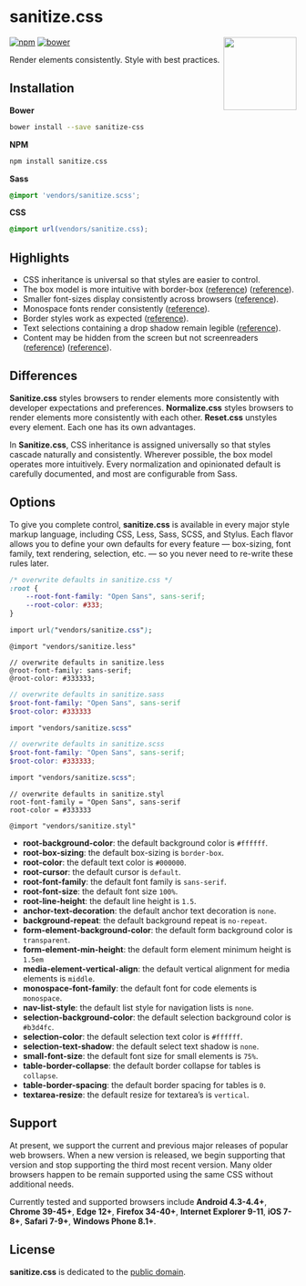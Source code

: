 # sanitize.css

<img align="right" width="128" height="128" src="http://10up.github.io/sanitize.css/logo.png" alt="">

[![npm][npm-image]][npm-url] [![bower][bower-image]][bower-url]

Render elements consistently. Style with best practices.

## Installation

**Bower**

```sh
bower install --save sanitize-css
```

**NPM**

```sh
npm install sanitize.css
```

**Sass**

```scss
@import 'vendors/sanitize.scss';
```

**CSS**

```css
@import url(vendors/sanitize.css);
```

## Highlights

- CSS inheritance is universal so that styles are easier to control.
- The box model is more intuitive with border-box ([reference](http://www.paulirish.com/2012/box-sizing-border-box-ftw/)) ([reference](https://css-tricks.com/inheriting-box-sizing-probably-slightly-better-best-practice/)).
- Smaller font-sizes display consistently across browsers ([reference](https://github.com/servo/servo/issues/3423#issuecomment-56321664)).
- Monospace fonts render consistently ([reference](http://code.stephenmorley.org/html-and-css/fixing-browsers-broken-monospace-font-handling/)).
- Border styles work as expected ([reference](https://developer.mozilla.org/en-US/docs/Web/CSS/border-style#Values)).
- Text selections containing a drop shadow remain legible ([reference](https://twitter.com/miketaylr/status/12228805301)).
- Content may be hidden from the screen but not screenreaders ([reference](http://www.paciellogroup.com/blog/2012/05/html5-accessibility-chops-hidden-and-aria-hidden/)) ([reference](https://www.drupal.org/node/897638)).

## Differences

**Sanitize.css** styles browsers to render elements more consistently with developer expectations and preferences. **Normalize.css** styles browsers to render elements more consistently with each other. **Reset.css** unstyles every element. Each one has its own advantages.

In **Sanitize.css**, CSS inheritance is assigned universally so that styles cascade naturally and consistently. Wherever possible, the box model operates more intuitively. Every normalization and opinionated default is carefully documented, and most are configurable from Sass.

## Options

To give you complete control, **sanitize.css** is available in every major style markup language, including CSS, Less, Sass, SCSS, and Stylus. Each flavor allows you to define your own defaults for every feature — box-sizing, font family, text rendering, selection, etc. — so you never need to re-write these rules later.

```css
/* overwrite defaults in sanitize.css */
:root {
	--root-font-family: "Open Sans", sans-serif;
	--root-color: #333;
}

import url("vendors/sanitize.css");
```

```less
@import "vendors/sanitize.less"

// overwrite defaults in sanitize.less
@root-font-family: sans-serif;
@root-color: #333333;
```

```sass
// overwrite defaults in sanitize.sass
$root-font-family: "Open Sans", sans-serif
$root-color: #333333

import "vendors/sanitize.scss"
```

```scss
// overwrite defaults in sanitize.scss
$root-font-family: "Open Sans", sans-serif;
$root-color: #333333;

import "vendors/sanitize.scss";
```

```stylus
// overwrite defaults in sanitize.styl
root-font-family = "Open Sans", sans-serif
root-color = #333333

@import "vendors/sanitize.styl"
```

- **root-background-color**: the default background color is `#ffffff`.
- **root-box-sizing**: the default box-sizing is `border-box`.
- **root-color**: the default text color is `#000000`.
- **root-cursor**: the default cursor is `default`.
- **root-font-family**: the default font family is `sans-serif`.
- **root-font-size**: the default font size `100%`.
- **root-line-height**: the default line height is `1.5`.
- **anchor-text-decoration**: the default anchor text decoration is `none`.
- **background-repeat**: the default background repeat is `no-repeat`.
- **form-element-background-color**: the default form background color is `transparent`.
- **form-element-min-height**: the default form element minimum height is `1.5em`
- **media-element-vertical-align**: the default vertical alignment for media elements is `middle`.
- **monospace-font-family**: the default font for code elements is `monospace`.
- **nav-list-style**: the default list style for navigation lists is `none`.
- **selection-background-color**: the default selection background color is `#b3d4fc`.
- **selection-color**: the default selection text color is `#ffffff`.
- **selection-text-shadow**: the default select text shadow is `none`.
- **small-font-size**: the default font size for small elements is `75%`.
- **table-border-collapse**: the default border collapse for tables is `collapse`.
- **table-border-spacing**: the default border spacing for tables is `0`.
- **textarea-resize**: the default resize for textarea’s is `vertical`.

## Support

At present, we support the current and previous major releases of popular web browsers. When a new version is released, we begin supporting that version and stop supporting the third most recent version. Many older browsers happen to be remain supported using the same CSS without additional needs.

Currently tested and supported browsers include **Android 4.3-4.4+**, **Chrome 39-45+**, **Edge 12+**, **Firefox 34-40+**, **Internet Explorer 9-11**, **iOS 7-8+**, **Safari 7-9+**, **Windows Phone 8.1+**.

## License

**sanitize.css** is dedicated to the [public domain](LICENSE.md).

[npm-image]: https://img.shields.io/npm/v/sanitize.css.svg?style=flat-square
[npm-url]: https://www.npmjs.com/package/sanitize.css
[bower-image]: https://img.shields.io/bower/v/sanitize-css.svg?style=flat-square
[bower-url]: https://libraries.io/bower/sanitize-css
